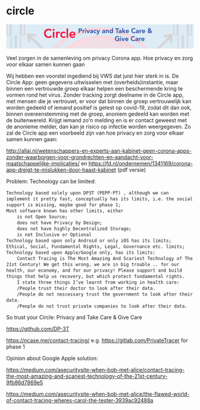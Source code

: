 # circle

![alt text](https://github.com/stefan52a/circle/blob/master/header.png)

Veel zorgen in de samenleving om privacy Corona app. Hoe privacy en zorg voor elkaar samen kunnen gaan

Wij hebben een voorstel ingediend bij VWS dat juist hier sterk in is. De Circle App: geen gegevens uitwisselen met (overheids)instantie, maar binnen een vertrouwde groep elkaar helpen een beschermende kring te vormen rond het virus. Zonder tracking zorgt deelname in de Circle app, met mensen die je vertrouwt, er voor dat binnen de groep vertrouwelijk kan worden gedeeld of iemand positief is getest op covid-19, zodat dit dan ook, binnen overeenstemming met de groep, anoniem gedeeld kan worden met de buitenwereld. Krijgt iemand zo'n melding en is er contact geweest met de anonieme melder, dan kan je risico op infectie worden weergegeven.
Zo zal de Circle app een voorbeeld zijn van hoe privacy en zorg voor elkaar samen kunnen gaan:


http://allai.nl/wetenschappers-en-experts-aan-kabinet-geen-corona-apps-zonder-waarborgen-voor-grondrechten-en-aandacht-voor-maatschappelijke-implicaties/
en
https://fd.nl/ondernemen/1341169/corona-app-dreigt-te-mislukken-door-haast-kabinet (pdf versie)


Problem: Technology can be limited:

    Technology based solely upon DP3T (PEPP-PT) , although we can implement it pretty fast, conceptually has its limits, i.e. the social support is missing, maybe good for phase 1;
    Most software known has other limits, either
        is not Open Source;
        does not have Privacy by Design;​
        does not have highly Decentralized Storage;
        is not Inclusive or Optional
    Technology based upon only Android or only iOS has its limits;
    Ethical, Social, Fundamental Rights, Legal, Governance etc. limits;
    Technology based upon Apple/Google only, has its limits:
        Contact Tracing is The Most Amazing And Scariest Technology of The 21st Century! We get this wrong, we are in big trouble .. for our health, our economy, and for our privacy! Please support and build things that help us recovery, but which protect fundamental rights.​
        I state three things I’ve learnt from working in health care:
        /People trust their doctor to look after their data.
        /People do not nescessary trust the government to look after their data.
        /People do not trust private companies to look after their data.

So trust your Circle:
Privacy and Take Care & 
                    Give Care


https://github.com/DP-3T

https://ncase.me/contact-tracing/
e.g. https://gitlab.com/PrivateTracer for phase 1

Opinion about Google Apple solution: 

https://medium.com/asecuritysite-when-bob-met-alice/contact-tracing-the-most-amazing-and-scariest-technology-of-the-21st-century-9fb86d7869e5

https://medium.com/asecuritysite-when-bob-met-alice/the-flawed-world-of-contact-tracing-wheres-carol-the-tester-3939ac92488a


